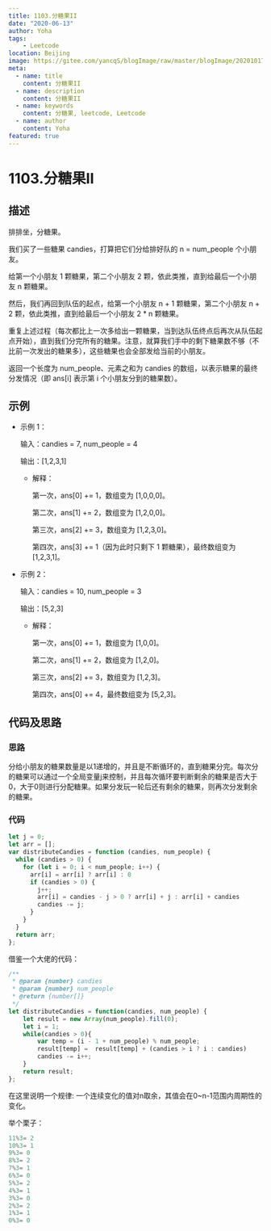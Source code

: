 ```yaml
---
title: 1103.分糖果II
date: "2020-06-13"
author: Yoha
tags:
    - Leetcode
location: Beijing
image: https://gitee.com/yancqS/blogImage/raw/master/blogImage/20201017151542.jpeg
meta:
  - name: title
    content: 分糖果II
  - name: description
    content: 分糖果II
  - name: keywords
    content: 分糖果, leetcode, Leetcode
  - name: author
    content: Yoha
featured: true
---
```

# 1103.分糖果II

## 描述

排排坐，分糖果。

我们买了一些糖果 candies，打算把它们分给排好队的 n = num_people 个小朋友。

给第一个小朋友 1 颗糖果，第二个小朋友 2 颗，依此类推，直到给最后一个小朋友 n 颗糖果。

然后，我们再回到队伍的起点，给第一个小朋友 n + 1 颗糖果，第二个小朋友 n + 2 颗，依此类推，直到给最后一个小朋友 2 * n 颗糖果。

重复上述过程（每次都比上一次多给出一颗糖果，当到达队伍终点后再次从队伍起点开始），直到我们分完所有的糖果。注意，就算我们手中的剩下糖果数不够（不比前一次发出的糖果多），这些糖果也会全部发给当前的小朋友。

返回一个长度为 num_people、元素之和为 candies 的数组，以表示糖果的最终分发情况（即 ans[i] 表示第 i 个小朋友分到的糖果数）。

## 示例

- 示例 1：

    输入：candies = 7, num_people = 4

    输出：[1,2,3,1]

  - 解释：
  
    第一次，ans[0] += 1，数组变为 [1,0,0,0]。

    第二次，ans[1] += 2，数组变为 [1,2,0,0]。
    
    第三次，ans[2] += 3，数组变为 [1,2,3,0]。

    第四次，ans[3] += 1（因为此时只剩下 1 颗糖果），最终数组变为 [1,2,3,1]。

- 示例 2：

    输入：candies = 10, num_people = 3

    输出：[5,2,3]

  - 解释：

    第一次，ans[0] += 1，数组变为 [1,0,0]。

    第二次，ans[1] += 2，数组变为 [1,2,0]。

    第三次，ans[2] += 3，数组变为 [1,2,3]。

    第四次，ans[0] += 4，最终数组变为 [5,2,3]。

## 代码及思路

### 思路

分给小朋友的糖果数量是以1递增的，并且是不断循环的，直到糖果分完。每次分的糖果可以通过一个全局变量j来控制，并且每次循环要判断剩余的糖果是否大于0，大于0则进行分配糖果。如果分发玩一轮后还有剩余的糖果，则再次分发剩余的糖果。

### 代码

```javascript
let j = 0;
let arr = [];
var distributeCandies = function (candies, num_people) {
  while (candies > 0) {
    for (let i = 0; i < num_people; i++) {
      arr[i] = arr[i] ? arr[i] : 0
      if (candies > 0) {
        j++;
        arr[i] = candies - j > 0 ? arr[i] + j : arr[i] + candies
        candies -= j;
      }
    }
  }
  return arr;
};
```

借鉴一个大佬的代码：

```javascript
/**
 * @param {number} candies
 * @param {number} num_people
 * @return {number[]}
 */
let distributeCandies = function(candies, num_people) {
    let result = new Array(num_people).fill(0);
    let i = 1;
    while(candies > 0){
        var temp = (i - 1 + num_people) % num_people;
        result[temp] =  result[temp] + (candies > i ? i : candies)
        candies -= i++;
    }
    return result;
};
```

在这里说明一个规律: 一个连续变化的值对n取余，其值会在0~n-1范围内周期性的变化。

举个栗子：

```javascript
11%3= 2
10%3= 1
9%3= 0
8%3= 2
7%3= 1
6%3= 0
5%3= 2
4%3= 1
3%3= 0
2%3= 2
1%3= 1
0%3= 0
```
